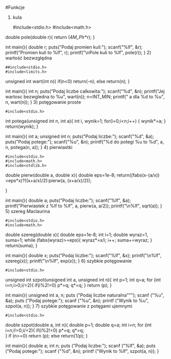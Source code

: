 #Funkcje

1) kula

    #include<stdio.h>
    #include<math.h>

double pole(double r){
    return (4*M_PI*r*r);
}

int main(){
    double r;
    puts("Podaj promien kuli:");
    scanf("%lf", &r);
    printf("Promien kuli to %lf", r);
    printf("\nPole kuli to %lf", pole(r));
}
2) wartość bezwzględna

    ##include<stdio.h>
    #include<limits.h>

unsigned int wart(int n){
    if(n<0) return(-n);
    else return(n);
}

int main(){
    int n;
    puts("Podaj liczbe calkowita:");
    scanf("%d", &n);
    printf("Jej wartosc bezwgledna to %u", wart(n));
    n=INT_MIN;
    printf(" a dla %d to %u", n, wart(n));
}
3) potęgowanie proste

    #include<stdio.h>


int potega(unsigned int n, int a){
    int i, wynik=1;
    for(i=0;i<n;i++) {
    wynik*=a;
    }
    return(wynik);
}

int main(){
    int a;
    unsigned int n;
    puts("Podaj liczbe:");
    scanf("%d", &a);
    puts("Podaj potege:");
    scanf("%u", &n);
    printf("%d do potegi %u to %d", a, n, potega(n, a));
}
4) pierwiastki

    #include<stdio.h>
    #include<math.h>
    #include<stdlib.h>

double pierw(double a, double x){
    double eps=1e-8;
    return((fabs(x-(a/x))<eps*x)?((x+a/x)/2):pierw(a, (x+a/x)/2));

}

int main(){
    double a;
    puts("Podaj liczbe:");
    scanf("%lf", &a);
    printf("Pierwiastek z %lf to %lf", a, pierw(a, a/2));
    printf("\n%lf", sqrt(a));
}
5) szereg Maclaurina

    #include<stdio.h>
    #include<math.h>

double szereg(double x){
    double eps=1e-8;
    int i=1;
    double wyraz=1, suma=1;
    while (fabs(wyraz)>=eps){
        wyraz*=x/i;
        i++;
        suma+=wyraz;
    }
    return(suma);
}

int main(){
    double x;
    puts("Podaj liczbe:");
    scanf("%lf", &x);
    printf("\n%lf", szereg(x));
    printf("\n%lf", exp(x));
}
6) szybkie potęgowanie

    #include<stdio.h>

unsigned int szpot(unsigned int a, unsigned int n){
    int p=1;
    int q=a;
    for (int i=n;i>0;i/=2){
        if(i%2!=0) p*=q;
        q*=q;
    }
    return (p);
}

int main(){
    unsigned int a, n;
    puts ("Podaj liczbe naturalna""");
    scanf ("%u", &a);
    puts ("Podaj potege:");
    scanf ("%u", &n);
    printf ("Wynik to %u", szpot(a, n));
}
7) szybkie potęgowanie z potęgami ujemnymi

    #include<stdio.h>

double szpot(double a, int n){
    double p=1;
    double q=a;
    int i=n;
    for (int i=n;i!=0;i/=2){
        if(i%2!=0) p*=q;
        q*=q;   
    }
    if (n>=0) return (p);
    else return(1/p);
}

int main(){
    double a;
    int n;
    puts ("Podaj liczbe:");
    scanf ("%lf", &a);
    puts ("Podaj potege:");
    scanf ("%d", &n);
    printf ("Wynik to %lf", szpot(a, n));
}
